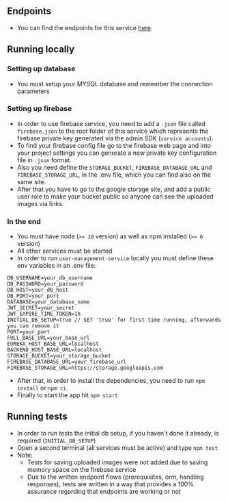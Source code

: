 ## Endpoints

- You can find the endpoints for this service [here](https://github.com/MasovicHaris/event4u/wiki/User-Management-service-endpoints).

## Running locally

### Setting up database

- You must setup your MYSQL database and remember the connection parameters

### Setting up firebase

- In order to use firebase service, you need to add a `.json` file called `firebase.json` to the root folder of this service which represents the firebase private key generated via the admin SDK (`service accounts`).
- To find your firebase config file go to the firebase web page and into your project settings you can generate a new private key configuration file in `.json` format.
- Also you need define the `STORAGE_BUCKET`, `FIREBASE_DATABASE_URL` and `FIREBASE_STORAGE_URL`, in the .env file, which you can find also on the same site.
- After that you have to go to the google storage site, and add a public user role to make your bucket public so anyone can see the uploaded images via links.

### In the end

- You must have node (`>= 10` version) as well as npm installed (`>= 6` version)
- All other services must be started
- In order to run `user-management-service` locally you must define these env variables in an .env file:

```
DB_USERNAME=your_db_username
DB_PASSWORD=your_password
DB_HOST=your_db_host
DB_PORT=your_port
DATABASE=your_database_name
JWT_SECRET=your_secret
JWT_EXPIRE_TIME_TOKEN=1h
INITIAL_DB_SETUP=true // SET 'true' for first time running, afterwards you can remove it
PORT=your_port
FULL_BASE_URL=your_base_url
EUREKA_HOST_BASE_URL=localhost
BACKEND_HOST_BASE_URL=localhost
STORAGE_BUCKET=your_storage_bucket
FIREBASE_DATABASE_URL=your_firebase_url
FIREBASE_STORAGE_URL=https://storage.googleapis.com
```

- After that, in order to install the dependencies, you need to run `npm install` or `npm ci`.
- Finally to start the app hit `npm start`

## Running tests

- In order to run tests the initial db setup, if you haven't done it already, is required (`INITIAL_DB_SETUP`)
- Open a second terminal (all services must be active) and type `npm test`
- Note:
  - Tests for saving uploaded images were not added due to saving memory space on the firebase service
  - Due to the written endpoint flows (prerequisites, orm, handling responses), tests are written in a way that provides a 100% assurance regarding that endpoints are working or not
